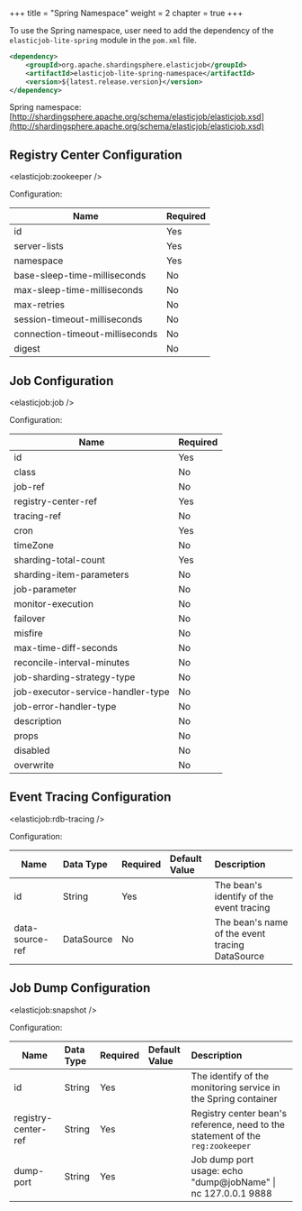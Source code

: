 +++ title = "Spring Namespace"
weight = 2 chapter = true +++

To use the Spring namespace, user need to add the dependency of the `elasticjob-lite-spring` module in the `pom.xml`
file.

```xml
<dependency>
    <groupId>org.apache.shardingsphere.elasticjob</groupId>
    <artifactId>elasticjob-lite-spring-namespace</artifactId>
    <version>${latest.release.version}</version>
</dependency>
```

Spring
namespace: [http://shardingsphere.apache.org/schema/elasticjob/elasticjob.xsd](http://shardingsphere.apache.org/schema/elasticjob/elasticjob.xsd)

## Registry Center Configuration

\<elasticjob:zookeeper />

Configuration:

| Name                            | Required |
| ------------------------------- |:-------- |
| id                              | Yes      |
| server-lists                    | Yes      |
| namespace                       | Yes      |
| base-sleep-time-milliseconds    | No       |
| max-sleep-time-milliseconds     | No       |
| max-retries                     | No       |
| session-timeout-milliseconds    | No       |
| connection-timeout-milliseconds | No       |
| digest                          | No       |

## Job Configuration

\<elasticjob:job />

Configuration:

| Name                              | Required |
| --------------------------------- |:-------- |
| id                                | Yes      |
| class                             | No       |
| job-ref                           | No       |
| registry-center-ref               | Yes      |
| tracing-ref                       | No       |
| cron                              | Yes      |
| timeZone                          | No       |
| sharding-total-count              | Yes      |
| sharding-item-parameters          | No       |
| job-parameter                     | No       |
| monitor-execution                 | No       |
| failover                          | No       |
| misfire                           | No       |
| max-time-diff-seconds             | No       |
| reconcile-interval-minutes        | No       |
| job-sharding-strategy-type        | No       |
| job-executor-service-handler-type | No       |
| job-error-handler-type            | No       |
| description                       | No       |
| props                             | No       |
| disabled                          | No       |
| overwrite                         | No       |

## Event Tracing Configuration

\<elasticjob:rdb-tracing />

Configuration:

| Name            | Data Type  | Required | Default Value | Description                                     |
| --------------- |:---------- |:-------- |:------------- |:-------------------------------------------     |
| id              | String     | Yes      |               | The bean's identify of the event tracing        |
| data-source-ref | DataSource | No       |               | The bean's name of the event tracing DataSource |

## Job Dump Configuration

\<elasticjob:snapshot />

Configuration:

| Name                | Data Type   | Required | Default Value | Description                                                                     |
| ------------------- |:----------- |:-------- |:------------- |:------------------------------------------------------------------------------- |
| id                  | String      | Yes      |               | The identify of the monitoring service in the Spring container                  |
| registry-center-ref | String      | Yes      |               | Registry center bean's reference, need to the statement of the `reg:zookeeper`  |
| dump-port           | String      | Yes      |               | Job dump port<br />usage: echo "dump@jobName" \| nc 127.0.0.1 9888             |